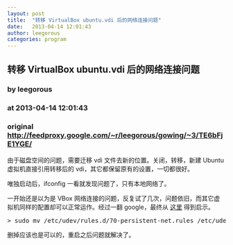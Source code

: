 ```yaml
---
layout: post
title:  "转移 VirtualBox ubuntu.vdi 后的网络连接问题"
date:   2013-04-14 12:01:43
author: leegorous
categories: program
---
```


## 转移 VirtualBox ubuntu.vdi 后的网络连接问题
### by leegorous
### at 2013-04-14 12:01:43
### original <http://feedproxy.google.com/~r/leegorous/gowing/~3/TE6bFjE1YGE/>

<p>由于磁盘空间的问题，需要迁移 vdi 文件去新的位置。关闭，转移，新建 Ubuntu 虚拟机直接引用转移后的 vdi，其它都保留原有的设置，一切都很好。</p>
<p>唯独启动后，ifconfig 一看就发现问题了，只有本地网络了。</p>
<p>一开始还是以为是 VBox 网络连接的问题，反复试了几次，问题依旧，而其它虚拟机同样的配置却可以正常运作。经过一翻 google，最终从 <a href="http://stackoverflow.com/questions/13335950/moving-a-virtualbox-vdi-linux-machine-to-a-new-host-computer" title="Moving a VirtualBox .vdi Linux machine to a new host computer">这里</a> 得到启示。   </p>
<pre>
&gt; sudo mv /etc/udev/rules.d/70-persistent-net.rules /etc/udev/rules.d/70-persistent-net.rules.bak
</pre>
<p>删掉应该也是可以的，重启之后问题就解决了。</p>
<img src="http://feeds.feedburner.com/~r/leegorous/gowing/~4/TE6bFjE1YGE" height="1" width="1">